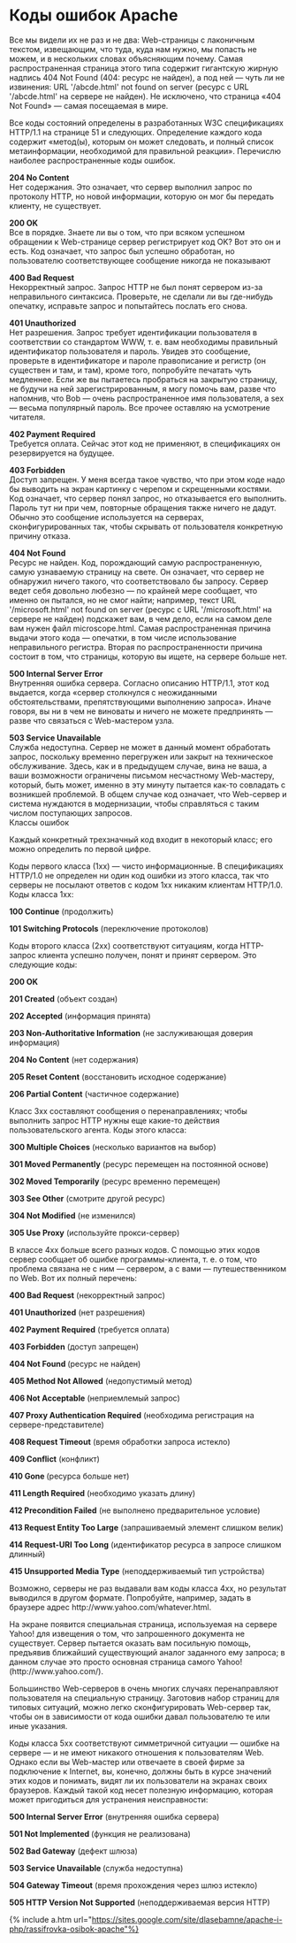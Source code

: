# Коды ошибок Apache

<p>Все мы видели их не раз и не два: Web-страницы с лаконичным текстом, извещающим, что туда, куда нам нужно, мы попасть не можем, и в нескольких словах объясняющим почему. Самая распространенная страница этого типа содержит гигантскую жирную надпись 404 Not Found (404: ресурс не найден), а под ней — чуть ли не извинения: URL '/abcde.html' not found on server (ресурс с URL '/abcde.html' на сервере не найден). Не исключено, что страница «404 Not Found» — самая посещаемая в мире.<span></span></p><p>Все коды состояний определены в разработанных W3C спецификациях HTTP/1.1 на странице 51 и следующих. Определение каждого кода содержит «метод(ы), которым он может следовать, и полный список метаинформации, необходимой для правильной реакции». Перечислю наиболее распространенные коды ошибок.</p><p><strong>204 No Content<span> </span></strong><br />Нет содержания. Это означает, что сервер выполнил запрос по протоколу HTTP, но новой информации, которую он мог бы передать клиенту, не существует.</p><p><strong>200 OK</strong><br />Все в порядке. Знаете ли вы о том, что при всяком успешном обращении к Web-странице сервер регистрирует код OK? Вот это он и есть. Код означает, что запрос был успешно обработан, но пользователю соответствующее сообщение никогда не показывают</p><p><strong>400 Bad Request<span> </span></strong><br />Некорректный запрос. Запрос HTTP не был понят сервером из-за неправильного синтаксиса. Проверьте, не сделали ли вы где-нибудь опечатку, исправьте запрос и попытайтесь послать его снова.</p><p><strong>401 Unauthorized<span> </span></strong><br />Нет разрешения. Запрос требует идентификации пользователя в соответствии со стандартом WWW, т. е. вам необходимы правильный идентификатор пользователя и пароль. Увидев это сообщение, проверьте в идентификаторе и пароле правописание и регистр (он существен и там, и там), кроме того, попробуйте печатать чуть медленнее. Если же вы пытаетесь пробраться на закрытую страницу, не будучи на ней зарегистрированным, я могу помочь вам, разве что напомнив, что Bob — очень распространенное имя пользователя, а sex — весьма популярный пароль. Все прочее оставляю на усмотрение читателя.</p><p><strong>402 Payment Required</strong><br />Требуется оплата. Сейчас этот код не применяют, в спецификациях он резервируется на будущее.</p><p><strong>403 Forbidden</strong><br />Доступ запрещен. У меня всегда такое чувство, что при этом коде надо бы выводить на экран картинку с черепом и скрещенными костями. Код означает, что сервер понял запрос, но отказывается его выполнить. Пароль тут ни при чем, повторные обращения также ничего не дадут. Обычно это сообщение используется на серверах, сконфигурированных так, чтобы скрывать от пользователя конкретную причину отказа.</p><p><strong>404 Not Found</strong><br />Ресурс не найден. Код, порождающий самую распространенную, самую узнаваемую страницу на свете. Он означает, что сервер не обнаружил ничего такого, что соответствовало бы запросу. Сервер ведет себя довольно любезно — по крайней мере сообщает, что именно он пытался, но не смог найти; например, текст URL '/microsoft.html' not found on server (ресурс с URL '/microsoft.html' на сервере не найден) подскажет вам, в чем дело, если на самом деле вам нужен файл microscope.html. Самая распространенная причина выдачи этого кода — опечатки, в том числе использование неправильного регистра. Вторая по распространенности причина состоит в том, что страницы, которую вы ищете, на сервере больше нет.</p><p><strong>500 Internal Server Error<span> </span></strong><br />Внутренняя ошибка сервера. Согласно описанию HTTP/1.1, этот код выдается, когда «сервер столкнулся с неожиданными обстоятельствами, препятствующими выполнению запроса». Иначе говоря, вы ни в чем не виноваты и ничего не можете предпринять — разве что связаться с Web-мастером узла.</p><p><strong>503 Service Unavailable<span> </span></strong><br />Служба недоступна. Сервер не может в данный момент обработать запрос, поскольку временно перегружен или закрыт на техническое обслуживание. Здесь, как и в предыдущем случае, вина не ваша, а ваши возможности ограничены письмом несчастному Web-мастеру, который, быть может, именно в эту минуту пытается как-то совладать с возникшей проблемой. В общем случае код означает, что Web-сервер и система нуждаются в модернизации, чтобы справляться с таким числом поступающих запросов.<br />Классы ошибок</p><p>Каждый конкретный трехзначный код входит в некоторый класс; его можно определить по первой цифре.</p><p>Коды первого класса (1xx) — чисто информационные. В спецификациях HTTP/1.0 не определен ни один код ошибки из этого класса, так что серверы не посылают ответов с кодом 1xx никаким клиентам HTTP/1.0. Коды класса 1xx:</p><p><strong>100 Continue</strong><span> </span>(продолжить)</p><p><strong>101 Switching Protocols</strong><span> </span>(переключение протоколов)</p><p>Коды второго класса (2xx) соответствуют ситуациям, когда HTTP-запрос клиента успешно получен, понят и принят сервером. Это следующие коды:</p><p><strong>200 OK</strong></p><p><strong>201 Created</strong><span> </span>(объект создан)</p><p><strong>202 Accepted</strong><span> </span>(информация принята)</p><p><strong>203 Non-Authoritative Information</strong><span> </span>(не заслуживающая доверия информация)</p><p><strong>204 No Content</strong><span> </span>(нет содержания)</p><p><strong>205 Reset Content</strong><span> </span>(восстановить исходное содержание)</p><p><strong>206 Partial Content</strong><span> </span>(частичное содержание)</p><p>Класс 3xx составляют сообщения о перенаправлениях; чтобы выполнить запрос HTTP нужны еще какие-то действия пользовательского агента. Коды этого класса:</p><p><strong>300 Multiple Choices</strong><span> </span>(несколько вариантов на выбор)</p><p><strong>301 Moved Permanently</strong><span> </span>(ресурс перемещен на постоянной основе)</p><p><strong>302 Moved Temporarily</strong><span> </span>(ресурс временно перемещен)</p><p><strong>303 See Other</strong><span> </span>(смотрите другой ресурс)</p><p><strong>304 Not Modified</strong><span> </span>(не изменился)</p><p><strong>305 Use Proxy</strong><span> </span>(используйте прокси-сервер)</p><p>В классе 4xx больше всего разных кодов. С помощью этих кодов сервер сообщает об ошибке программы-клиента, т. е. о том, что проблема связана не с ним — сервером, а с вами — путешественником по Web. Вот их полный перечень:</p><p><strong>400 Bad Request</strong><span> </span>(некорректный запрос)</p><p><strong>401 Unauthorized</strong><span> </span>(нет разрешения)</p><p><strong>402 Payment Required</strong><span> </span>(требуется оплата)</p><p><strong>403 Forbidden</strong><span> </span>(доступ запрещен)</p><p><strong>404 Not Found<span> </span></strong>(ресурс не найден)</p><p><strong>405 Method Not Allowed</strong><span> </span>(недопустимый метод)</p><p><strong>406 Not Acceptable</strong><span> </span>(неприемлемый запрос)</p><p><strong>407 Proxy Authentication Required</strong><span> </span>(необходима регистрация на сервере-представителе)</p><p><strong>408 Request Timeout</strong><span> </span>(время обработки запроса истекло)</p><p><strong>409 Conflict</strong><span> </span>(конфликт)</p><p><strong>410 Gone<span> </span></strong>(ресурса больше нет)</p><p><strong>411 Length Required</strong><span> </span>(необходимо указать длину)</p><p><strong>412 Precondition Failed</strong><span> </span>(не выполнено предварительное условие)</p><p><strong>413 Request Entity Too Large</strong><span> </span>(запрашиваемый элемент слишком велик)</p><p><strong>414 Request-URI Too Long</strong><span> </span>(идентификатор ресурса в запросе слишком длинный)</p><p><strong>415 Unsupported Media Type</strong><span> </span>(неподдерживаемый тип устройства)</p><p>Возможно, серверы не раз выдавали вам коды класса 4xx, но результат выводился в другом формате. Попробуйте, например, задать в браузере адрес http://www.yahoo.com/whatever.html.</p><p>На экране появится специальная страница, используемая на сервере Yahoo! для извещения о том, что запрошенного документа не существует. Сервер пытается оказать вам посильную помощь, предъявив ближайший существующий аналог заданного ему запроса; в данном случае это просто основная страница самого Yahoo! (http://www.yahoo.com/).</p><p>Большинство Web-серверов в очень многих случаях перенаправляют пользователя на специальную страницу. Заготовив набор страниц для типовых ситуаций, можно легко сконфигурировать Web-сервер так, чтобы он в зависимости от кода ошибки давал пользователю те или иные указания.</p><p>Коды класса 5xx соответствуют симметричной ситуации — ошибке на сервере — и не имеют никакого отношения к пользователям Web. Однако если вы Web-мастер или отвечаете в своей фирме за подключение к Internet, вы, конечно, должны быть в курсе значений этих кодов и понимать, видят ли их пользователи на экранах своих браузеров. Каждый такой код несет полезную информацию, которая может пригодиться для устранения неисправности:</p><p><strong>500 Internal Server Error</strong><span> </span>(внутренняя ошибка сервера)</p><p><strong>501 Not Implemented<span> </span></strong>(функция не реализована)</p><p><strong>502 Bad Gateway</strong><span> </span>(дефект шлюза)</p><p><strong>503 Service Unavailable<span> </span></strong>(служба недоступна)</p><p><strong>504 Gateway Timeout</strong><span> </span>(время прохождения через шлюз истекло)</p><p><strong>505 HTTP Version Not Supported</strong><span> </span>(неподдерживаемая версия HTTP)</p>

{% include a.htm url="https://sites.google.com/site/dlasebamne/apache-i-php/rassifrovka-osibok-apache"%}
